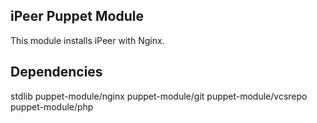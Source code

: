 iPeer Puppet Module
-------------------

This module installs iPeer with Nginx.

Dependencies
------------
stdlib
puppet-module/nginx
puppet-module/git
puppet-module/vcsrepo
puppet-module/php
